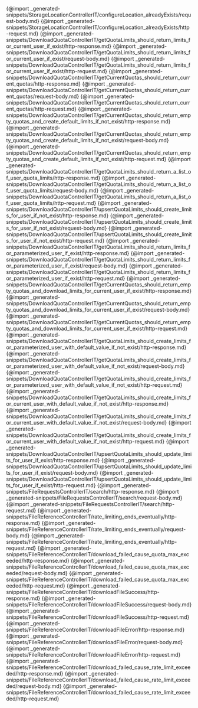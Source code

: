 
{@import _generated-snippets/StorageLocationControllerIT/configureLocation_alreadyExists/request-body.md}
{@import _generated-snippets/StorageLocationControllerIT/configureLocation_alreadyExists/http-request.md}
{@import _generated-snippets/DownloadQuotaControllerIT/getQuotaLimits_should_return_limits_for_current_user_if_exist/http-response.md}
{@import _generated-snippets/DownloadQuotaControllerIT/getQuotaLimits_should_return_limits_for_current_user_if_exist/request-body.md}
{@import _generated-snippets/DownloadQuotaControllerIT/getQuotaLimits_should_return_limits_for_current_user_if_exist/http-request.md}
{@import _generated-snippets/DownloadQuotaControllerIT/getCurrentQuotas_should_return_current_quotas/http-response.md}
{@import _generated-snippets/DownloadQuotaControllerIT/getCurrentQuotas_should_return_current_quotas/request-body.md}
{@import _generated-snippets/DownloadQuotaControllerIT/getCurrentQuotas_should_return_current_quotas/http-request.md}
{@import _generated-snippets/DownloadQuotaControllerIT/getCurrentQuotas_should_return_empty_quotas_and_create_default_limits_if_not_exist/http-response.md}
{@import _generated-snippets/DownloadQuotaControllerIT/getCurrentQuotas_should_return_empty_quotas_and_create_default_limits_if_not_exist/request-body.md}
{@import _generated-snippets/DownloadQuotaControllerIT/getCurrentQuotas_should_return_empty_quotas_and_create_default_limits_if_not_exist/http-request.md}
{@import _generated-snippets/DownloadQuotaControllerIT/getQuotaLimits_should_return_a_list_of_user_quota_limits/http-response.md}
{@import _generated-snippets/DownloadQuotaControllerIT/getQuotaLimits_should_return_a_list_of_user_quota_limits/request-body.md}
{@import _generated-snippets/DownloadQuotaControllerIT/getQuotaLimits_should_return_a_list_of_user_quota_limits/http-request.md}
{@import _generated-snippets/DownloadQuotaControllerIT/upsertQuotaLimits_should_create_limits_for_user_if_not_exist/http-response.md}
{@import _generated-snippets/DownloadQuotaControllerIT/upsertQuotaLimits_should_create_limits_for_user_if_not_exist/request-body.md}
{@import _generated-snippets/DownloadQuotaControllerIT/upsertQuotaLimits_should_create_limits_for_user_if_not_exist/http-request.md}
{@import _generated-snippets/DownloadQuotaControllerIT/getQuotaLimits_should_return_limits_for_parameterized_user_if_exist/http-response.md}
{@import _generated-snippets/DownloadQuotaControllerIT/getQuotaLimits_should_return_limits_for_parameterized_user_if_exist/request-body.md}
{@import _generated-snippets/DownloadQuotaControllerIT/getQuotaLimits_should_return_limits_for_parameterized_user_if_exist/http-request.md}
{@import _generated-snippets/DownloadQuotaControllerIT/getCurrentQuotas_should_return_empty_quotas_and_download_limits_for_current_user_if_exist/http-response.md}
{@import _generated-snippets/DownloadQuotaControllerIT/getCurrentQuotas_should_return_empty_quotas_and_download_limits_for_current_user_if_exist/request-body.md}
{@import _generated-snippets/DownloadQuotaControllerIT/getCurrentQuotas_should_return_empty_quotas_and_download_limits_for_current_user_if_exist/http-request.md}
{@import _generated-snippets/DownloadQuotaControllerIT/getQuotaLimits_should_create_limits_for_parameterized_user_with_default_value_if_not_exist/http-response.md}
{@import _generated-snippets/DownloadQuotaControllerIT/getQuotaLimits_should_create_limits_for_parameterized_user_with_default_value_if_not_exist/request-body.md}
{@import _generated-snippets/DownloadQuotaControllerIT/getQuotaLimits_should_create_limits_for_parameterized_user_with_default_value_if_not_exist/http-request.md}
{@import _generated-snippets/DownloadQuotaControllerIT/getQuotaLimits_should_create_limits_for_current_user_with_default_value_if_not_exist/http-response.md}
{@import _generated-snippets/DownloadQuotaControllerIT/getQuotaLimits_should_create_limits_for_current_user_with_default_value_if_not_exist/request-body.md}
{@import _generated-snippets/DownloadQuotaControllerIT/getQuotaLimits_should_create_limits_for_current_user_with_default_value_if_not_exist/http-request.md}
{@import _generated-snippets/DownloadQuotaControllerIT/upsertQuotaLimits_should_update_limits_for_user_if_exist/http-response.md}
{@import _generated-snippets/DownloadQuotaControllerIT/upsertQuotaLimits_should_update_limits_for_user_if_exist/request-body.md}
{@import _generated-snippets/DownloadQuotaControllerIT/upsertQuotaLimits_should_update_limits_for_user_if_exist/http-request.md}
{@import _generated-snippets/FileRequestsControllerIT/search/http-response.md}
{@import _generated-snippets/FileRequestsControllerIT/search/request-body.md}
{@import _generated-snippets/FileRequestsControllerIT/search/http-request.md}
{@import _generated-snippets/FileReferenceControllerIT/rate_limiting_ends_eventually/http-response.md}
{@import _generated-snippets/FileReferenceControllerIT/rate_limiting_ends_eventually/request-body.md}
{@import _generated-snippets/FileReferenceControllerIT/rate_limiting_ends_eventually/http-request.md}
{@import _generated-snippets/FileReferenceControllerIT/download_failed_cause_quota_max_exceeded/http-response.md}
{@import _generated-snippets/FileReferenceControllerIT/download_failed_cause_quota_max_exceeded/request-body.md}
{@import _generated-snippets/FileReferenceControllerIT/download_failed_cause_quota_max_exceeded/http-request.md}
{@import _generated-snippets/FileReferenceControllerIT/downloadFileSuccess/http-response.md}
{@import _generated-snippets/FileReferenceControllerIT/downloadFileSuccess/request-body.md}
{@import _generated-snippets/FileReferenceControllerIT/downloadFileSuccess/http-request.md}
{@import _generated-snippets/FileReferenceControllerIT/downloadFileError/http-response.md}
{@import _generated-snippets/FileReferenceControllerIT/downloadFileError/request-body.md}
{@import _generated-snippets/FileReferenceControllerIT/downloadFileError/http-request.md}
{@import _generated-snippets/FileReferenceControllerIT/download_failed_cause_rate_limit_exceeded/http-response.md}
{@import _generated-snippets/FileReferenceControllerIT/download_failed_cause_rate_limit_exceeded/request-body.md}
{@import _generated-snippets/FileReferenceControllerIT/download_failed_cause_rate_limit_exceeded/http-request.md}
